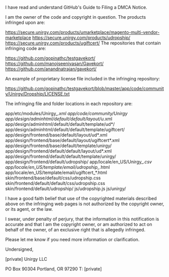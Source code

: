I have read and understand GitHub's Guide to Filing a DMCA Notice.

I am the owner of the code and copyright in question. The products
infringed upon are:

https://secure.unirgy.com/products/umarketplace/magento-multi-vendor-marketplace
https://secure.unirgy.com/products/udropship/
https://secure.unirgy.com/products/ugiftcert/
The repositories that contain infringing code are:

https://github.com/gopinathc/testgavekort/
https://github.com/manojseenivasan/Gavekort/
https://github.com/anandnatrajan/gavekort/

An example of proprietary license file included in the infringing
repository:

https://github.com/gopinathc/testgavekort/blob/master/app/code/community/Unirgy/Dropship/LICENSE.txt

The infringing file and folder locations in each repository are:

app/etc/modules/Unirgy_*.xml
app/code/community/Unirgy
app/design/adminhtml/default/default/layout/u*.xml
app/design/adminhtml/default/default/template/ud*/
app/design/adminhtml/default/default/template/ugiftcert/
app/design/frontend/base/default/layout/ud*.xml
app/design/frontend/base/default/layout/ugiftcert*.xml
app/design/frontend/base/default/template/unirgy/
app/design/frontend/default/default/layout/ud*.xml
app/design/frontend/default/default/template/unirgy/
app/design/frontend/default/udropship/
app/locale/en_US/Unirgy_*.csv
app/locale/en_US/template/email/udropship_*.html
app/locale/en_US/template/email/ugiftcert_*.html
skin/frontend/base/default/css/udropship.css
skin/frontend/default/default/css/udropship.css
skin/frontend/default/udropship/
js/udropship.js
js/unirgy/

I have a good faith belief that use of the copyrighted materials
described above on the infringing web pages is not authorized by the
copyright owner, or its agent, or the law.

I swear, under penalty of perjury, that the information in this
notification is accurate and that I am the copyright owner, or am
authorized to act on behalf of the owner, of an exclusive right that is
allegedly infringed.

Please let me know if you need more information or clarification.

Undersigned,

[private]
Unirgy LLC

PO Box 90304
Portland, OR 97290
T: [private]
